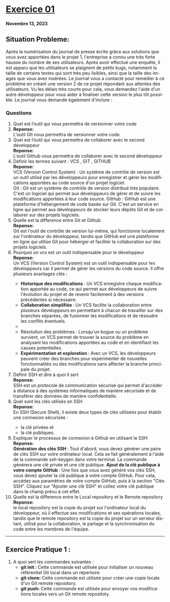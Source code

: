 <!DOCTYPE html>
<hmtl lang="en">
<head>
   <title>  Exercice 1 </title>
</head>

<body>
    <h1><u> Exercice 01 </u></h1>
    <h4> Novembre 13, 2023 </h4>
    <h2> Situation Probleme: </h2>
    <p> Après la numérisation du journal de presse écrite grâce aux solutions que vous avez apportées
dans le projet 1, l'entreprise a connu une très forte hausse du nombre de ses utilisateurs. Après
avoir effectué une enquête, il est apparu que les utilisateurs se plaignent de petits bugs,
notamment la taille de certains textes qui sont très peu lisibles, ainsi que la taille des images
que vous avez insérées. Le journal vous a contacté pour remédier à ce problème en créant une
version 2 de ce projet répondant aux attentes des utilisateurs. Vu les délais très courts pour
cela, vous demandez l'aide d'un autre développeur pour vous aider à finaliser cette version le
plus tôt possible. Le journal vous demande également d'inclure : </p>

<h3> Questions </h3>
    <ol>
       <li> Quel est l’outil qui vous permettra de versionner votre code <li>
        <b> Reponse:</b> </br>
        L'outil GIt nous permettra de versionner votre code.
        <li> Quel est l’outil qui vous permettra de collaborer avec le second développeur </li>
        <b> Reponse:</b> </br>
        L'outil Github vous permettra de collaborer avec le second développeur
        <li> Définir les termes suivant : VCS , GIT , GITHUB </li>
        <b> Reponse:</b> </br>
        VCS (Version Control System) : Un système de contrôle de version est un outil utilisé par les développeurs pour enregistrer et gérer les modifications apportées au code source d'un projet logiciel. <br>
        Git : Git est un système de contrôle de version distribué très populaire. C'est un logiciel qui permet aux développeurs de gérer et de suivre les modifications apportées à leur code source. 
        GitHub : GitHub est une plateforme d'hébergement de code basée sur Git. C'est un service en ligne qui permet aux développeurs de stocker leurs dépôts Git et de collaborer sur des projets logiciels.
        <li> Quelle est la difference entre Git et Github </li> 
        <b> Reponse:</b> </br>
        Git est l'outil de contrôle de version lui-même, qui fonctionne localement sur l'ordinateur du développeur, tandis que GitHub est une plateforme en ligne qui utilise Git pour héberger et faciliter la collaboration sur des projets logiciels.
        <li> Pourquoi un vcs est un outil indispensable pour le développeur </li>
        <b> Reponse:</b> </br>
         Un VCS (Version Control System) est un outil indispensable pour les développeurs car il permet de gérer les versions du code source. Il offre plusieurs avantages clés :
       <ul>
       <li> <b>Historique des modifications </b>: Un VCS enregistre chaque modification apportée au code, ce qui permet aux développeurs de suivre l'évolution du projet et de revenir facilement à des versions précédentes si nécessaire. </li>
       <li> <b>Collaboration simplifiée </b>: Un VCS facilite la collaboration entre plusieurs développeurs en permettant à chacun de travailler sur des branches séparées, de fusionner les modifications et de résoudre les conflits éventuels. <li>
       <li></b> Résolution des problèmes </b>: Lorsqu'un bogue ou un problème survient, un VCS permet de trouver la source du problème en analysant les modifications apportées au code et en identifiant les causes potentielles. </li>
       <li> <b>Expérimentation et exploration </b>: Avec un VCS, les développeurs peuvent créer des branches pour expérimenter de nouvelles fonctionnalités ou des modifications sans affecter la branche principale du projet. </li>
       </ul>
       <li> Définir SSH et dire à quoi il sert </li>
       <b> Reponse:</b> </br>
        SSH est un protocole de communication sécurisé qui permet d'accéder à distance à des systèmes informatiques de manière sécurisée et de transférer des données de manière confidentielle.
       <li> Quel sont les clés utilisés en SSH  </li>
       <b> Reponse:</b> </br>
       En SSH (Secure Shell), il existe deux types de clés utilisées pour établir une connexion sécurisée :
       <ul> 
       <li>la clé privées et </li> 
       <li>la clé publiques.  </li>
       </ul>
       <li> Expliquer le processus de connexion à Github en utilisant le SSH </li>
       <b> Reponse:</b> </br>
       <b>Génération des clés SSH </b>: Tout d'abord, vous devez générer une paire de clés SSH sur votre ordinateur local. Cela se fait généralement à l'aide de la commande ssh-keygen dans votre terminal. La commande générera une clé privée et une clé publique.
       <b>Ajout de la clé publique à votre compte GitHub </b>: Une fois que vous avez généré vos clés SSH, vous devez ajouter la clé publique à votre compte GitHub. Pour cela, accédez aux paramètres de votre compte GitHub, puis à la section "Clés SSH". Cliquez sur "Ajouter une clé SSH" et collez votre clé publique dans le champ prévu à cet effet.
      <li> Quelle est la difference entre le Local repository et le Remote repository </li>
      <b> Reponse:</b> </br>
      le local repository est la copie du projet sur l'ordinateur local du développeur, où il effectue ses modifications et ses opérations locales, tandis que le remote repository est la copie du projet sur un serveur distant, utilisé pour la collaboration, le partage et la synchronisation du code entre les membres de l'équipe.
      </ol>
       <!-- Paritie Exercice pratique -->
      <hr>
      <h2> Exercice Pratique 1 : </h2>
      <ol>
      <li> A quoi sert les commandes suivantes : 
      <ul>
      <li> <b> git init : </b> Cette commande est utilisée pour initialiser un nouveau référentiel Git local dans un répertoire</li>
      <li> <b> git clone: </b> Cette commande est utilisée pour créer une copie locale d'un Git remote repository. </li>
      <li> <b> git push:  </b> Cette commande est utilisée pour envoyer vos modifications locales vers un Git remote repositoty. </li>
      </ul>
      </ol>  
</body>

</html>